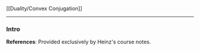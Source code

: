 [[Duality/Convex Conjugation]]


---
### **Intro**

**References**: Provided exclusively by Heinz's course notes. 

